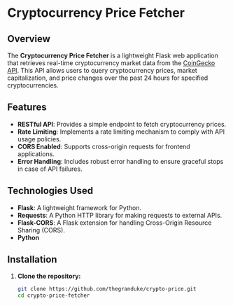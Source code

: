 # Cryptocurrency Price Fetcher

## Overview

The **Cryptocurrency Price Fetcher** is a lightweight Flask web application that retrieves real-time cryptocurrency market data from the [CoinGecko API](https://www.coingecko.com/en/api). This API allows users to query cryptocurrency prices, market capitalization, and price changes over the past 24 hours for specified cryptocurrencies.

## Features

- **RESTful API**: Provides a simple endpoint to fetch cryptocurrency prices.
- **Rate Limiting**: Implements a rate limiting mechanism to comply with API usage policies.
- **CORS Enabled**: Supports cross-origin requests for frontend applications.
- **Error Handling**: Includes robust error handling to ensure graceful stops in case of API failures.

## Technologies Used

- **Flask**: A lightweight framework for Python.
- **Requests**: A Python HTTP library for making requests to external APIs.
- **Flask-CORS**: A Flask extension for handling Cross-Origin Resource Sharing (CORS).
- **Python**

## Installation

1. **Clone the repository:**
   ```bash
   git clone https://github.com/thegranduke/crypto-price.git
   cd crypto-price-fetcher